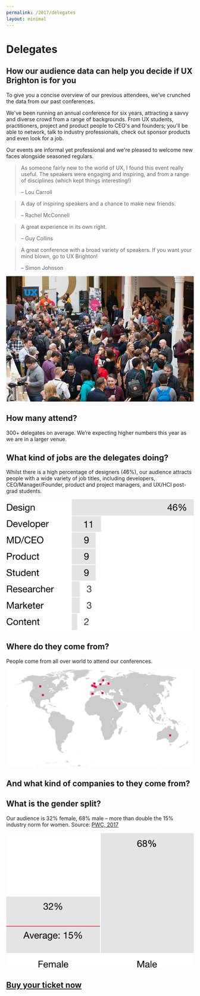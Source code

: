 ```yaml
---
permalink: /2017/delegates
layout: minimal
---
```

# Delegates
## How our audience data can help you decide if UX Brighton is for you
 
To give you a concise overview of our previous attendees, we’ve crunched the data from our past conferences.
 
We've been running an annual conference for six years, attracting a savvy and diverse crowd from a range of backgrounds. From UX students, practitioners, project and product people to CEO's and founders; you'll be able to network, talk to industry professionals, check out sponsor products and even look for a job.
 
Our events are informal yet professional and we're pleased to welcome new faces alongside seasoned regulars.
 
> As someone fairly new to the world of UX, I found this event really useful. The speakers were engaging and inspiring, and from a range of disciplines (which kept things interesting!)
> 
> – Lou Carroll
 
> A day of inspiring speakers and a chance to make new friends. 
> 
> – Rachel McConnell
 
> A great experience in its own right. 
> 
> – Guy Collins
 
> A great conference with a broad variety of speakers. If you want your mind blown, go to UX Brighton! 
> 
> – Simon Johnson
    
![Delegates at UX Brighton 2016](/2017/photos/30373076604_cab6c46097_z.jpg)

## How many attend?
 
300+ delegates on average. We’re expecting higher numbers this year as we are in a larger venue.
 
## What kind of jobs are the delegates doing?
 
Whilst there is a high percentage of designers (46%), our audience attracts people with a wide variety of job titles, including developers, CEO/Manager/Founder, product and project managers, and UX/HCI post-grad students.

![Job titles graphic](/2017/graphics/job-titles@3x.svg)

## Where do they come from?
 
People come from all over world to attend our conferences.

![Attendee origins graphic](/2017/graphics/attendee-origins.svg)

## And what kind of companies to they come from?


## What is the gender split?
Our audience is 32% female, 68% male – more than double the 15% industry norm for women.
Source: [PWC, 2017](https://www.linkedin.com/pulse/women-technology-time-close-gender-gap-sheridan-ash)

![Gender split graphic](/2017/graphics/gender-split@3x.svg)

## [Buy your ticket now](https://www.eventbrite.co.uk/e/ux-brighton-2017-tickets-29815170979)


